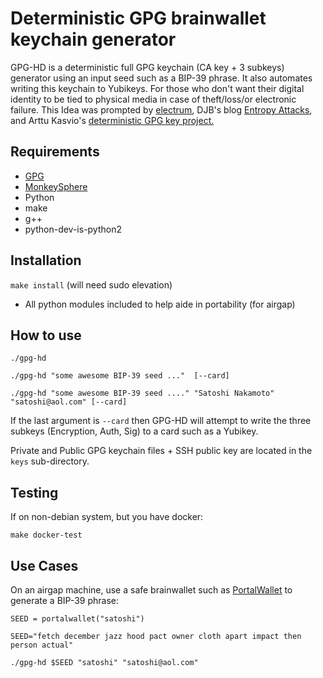 Deterministic GPG brainwallet keychain generator
=============================

GPG-HD is a deterministic full GPG keychain (CA key + 3 subkeys) generator using an input seed such as a BIP-39 phrase.  It also automates writing this keychain to Yubikeys.  For those who don't want their digital identity to be tied to physical media in case of theft/loss/or electronic failure.  This Idea was prompted by [electrum](https://electrum.org/), DJB's blog [Entropy Attacks](http://blog.cr.yp.to/20140205-entropy.html), and Arttu Kasvio's [ deterministic GPG key project.](https://github.com/arttukasvio/deterministic)



Requirements
------------

* [GPG](http://gnupg.org)
* [MonkeySphere](http://web.monkeysphere.info/)
* Python
* make
* g++
* python-dev-is-python2


Installation
------------

`make install`  (will need sudo elevation)

* All python modules included to help aide in portability (for airgap)

How to use
----------

`./gpg-hd`

`./gpg-hd "some awesome BIP-39 seed ..."  [--card]`

`./gpg-hd "some awesome BIP-39 seed ...." "Satoshi Nakamoto" "satoshi@aol.com" [--card]`

If the last argument is `--card` then GPG-HD will attempt to write the three subkeys (Encryption, Auth, Sig) to a card such as a Yubikey. 


Private and Public GPG keychain files + SSH public key are located in the `keys` sub-directory.


Testing
----------

If on non-debian system, but you have docker:

`make docker-test`


Use Cases
----------

On an airgap machine, use a safe brainwallet such as [PortalWallet](https://github.com/Logicwax/PortalWallet) to generate a BIP-39 phrase:

`SEED = portalwallet("satoshi")`

 `SEED="fetch december jazz hood pact owner cloth apart impact then person actual"`

 `./gpg-hd $SEED "satoshi" "satoshi@aol.com"`
